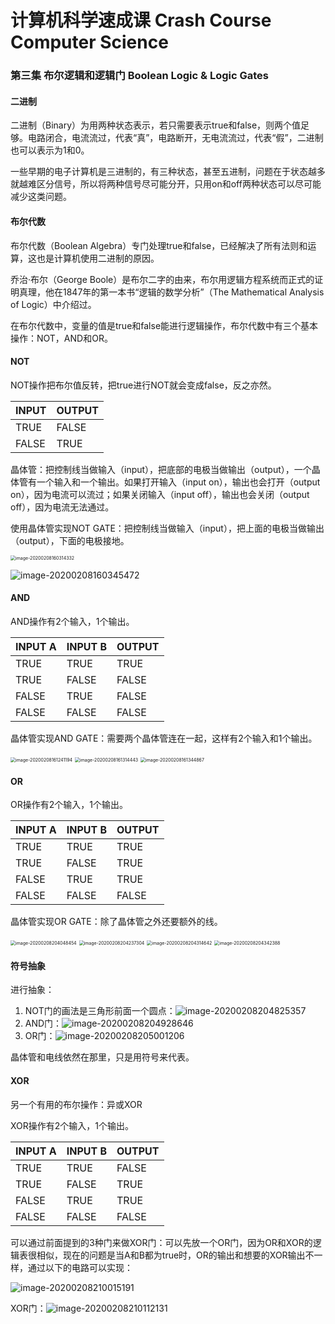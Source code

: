 

# 计算机科学速成课 Crash Course Computer Science

### 第三集 布尔逻辑和逻辑门 Boolean Logic & Logic Gates

#### 二进制

二进制（Binary）为用两种状态表示，若只需要表示true和false，则两个值足够。电路闭合，电流流过，代表“真”，电路断开，无电流流过，代表“假”，二进制也可以表示为1和0。

一些早期的电子计算机是三进制的，有三种状态，甚至五进制，问题在于状态越多就越难区分信号，所以将两种信号尽可能分开，只用on和off两种状态可以尽可能减少这类问题。

#### 布尔代数

布尔代数（Boolean Algebra）专门处理true和false，已经解决了所有法则和运算，这也是计算机使用二进制的原因。

乔治·布尔（George Boole）是布尔二字的由来，布尔用逻辑方程系统而正式的证明真理，他在1847年的第一本书“逻辑的数学分析”（The Mathematical Analysis of Logic）中介绍过。

在布尔代数中，变量的值是true和false能进行逻辑操作，布尔代数中有三个基本操作：NOT，AND和OR。

#### NOT

NOT操作把布尔值反转，把true进行NOT就会变成false，反之亦然。

| INPUT | OUTPUT |
| ----- | ------ |
| TRUE  | FALSE  |
| FALSE | TRUE   |

晶体管：把控制线当做输入（input），把底部的电极当做输出（output），一个晶体管有一个输入和一个输出。如果打开输入（input on），输出也会打开（output on），因为电流可以流过；如果关闭输入（input off），输出也会关闭（output off），因为电流无法通过。

使用晶体管实现NOT GATE：把控制线当做输入（input），把上面的电极当做输出（output），下面的电极接地。

<img src=".\image\image-20200208160314332.png" alt="image-20200208160314332" style="zoom:50%;" />

![image-20200208160345472](./image/image-20200208160345472.png)

#### AND

AND操作有2个输入，1个输出。

| INPUT A | INPUT B | OUTPUT |
| ------- | ------- | ------ |
| TRUE    | TRUE    | TRUE   |
| TRUE    | FALSE   | FALSE  |
| FALSE   | TRUE    | FALSE  |
| FALSE   | FALSE   | FALSE  |

晶体管实现AND GATE：需要两个晶体管连在一起，这样有2个输入和1个输出。

<img src=".\image\image-20200208161241194.png" alt="image-20200208161241194" style="zoom:50%;" />

<img src=".\image\image-20200208161314443.png" alt="image-20200208161314443" style="zoom:50%;" />

<img src=".\image\image-20200208161344867.png" alt="image-20200208161344867" style="zoom:50%;" />

#### OR

OR操作有2个输入，1个输出。

| INPUT A | INPUT B | OUTPUT |
| ------- | ------- | ------ |
| TRUE    | TRUE    | TRUE   |
| TRUE    | FALSE   | TRUE   |
| FALSE   | TRUE    | TRUE   |
| FALSE   | FALSE   | FALSE  |

晶体管实现OR GATE：除了晶体管之外还要额外的线。

<img src=".\image\image-20200208204048454.png" alt="image-20200208204048454" style="zoom:50%;" />

<img src=".\image\image-20200208204237304.png" alt="image-20200208204237304" style="zoom:50%;" />

<img src=".\image\image-20200208204314642.png" alt="image-20200208204314642" style="zoom:50%;" />

<img src=".\image\image-20200208204342388.png" alt="image-20200208204342388" style="zoom:50%;" />

#### 符号抽象

进行抽象：

1. NOT门的画法是三角形前面一个圆点：<img src=".\image\image-20200208204825357.png" alt="image-20200208204825357"  />
2. AND门：![image-20200208204928646](./image/image-20200208204928646.png)
3. OR门：![image-20200208205001206](./image/image-20200208205001206.png)

晶体管和电线依然在那里，只是用符号来代表。

#### XOR

另一个有用的布尔操作：异或XOR

XOR操作有2个输入，1个输出。

| INPUT A | INPUT B | OUTPUT |
| ------- | ------- | ------ |
| TRUE    | TRUE    | FALSE  |
| TRUE    | FALSE   | TRUE   |
| FALSE   | TRUE    | TRUE   |
| FALSE   | FALSE   | FALSE  |

可以通过前面提到的3种门来做XOR门：可以先放一个OR门，因为OR和XOR的逻辑表很相似，现在的问题是当A和B都为true时，OR的输出和想要的XOR输出不一样，通过以下的电路可以实现：

![image-20200208210015191](./image/image-20200208210015191.png)

XOR门：<img src=".\image\image-20200208210112131.png" alt="image-20200208210112131"  />
